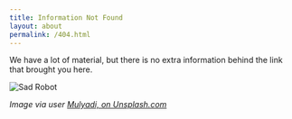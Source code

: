 ```yaml
---
title: Information Not Found
layout: about
permalink: /404.html
---
```


We have a lot of material, but there is no extra information behind the link that brought you here.

![Sad Robot](https://cuhistory.github.io/grads/objects/404.png)

_Image via user [Mulyadi, on Unsplash.com](https://unsplash.com/photos/ZnLprInKM7s)_
